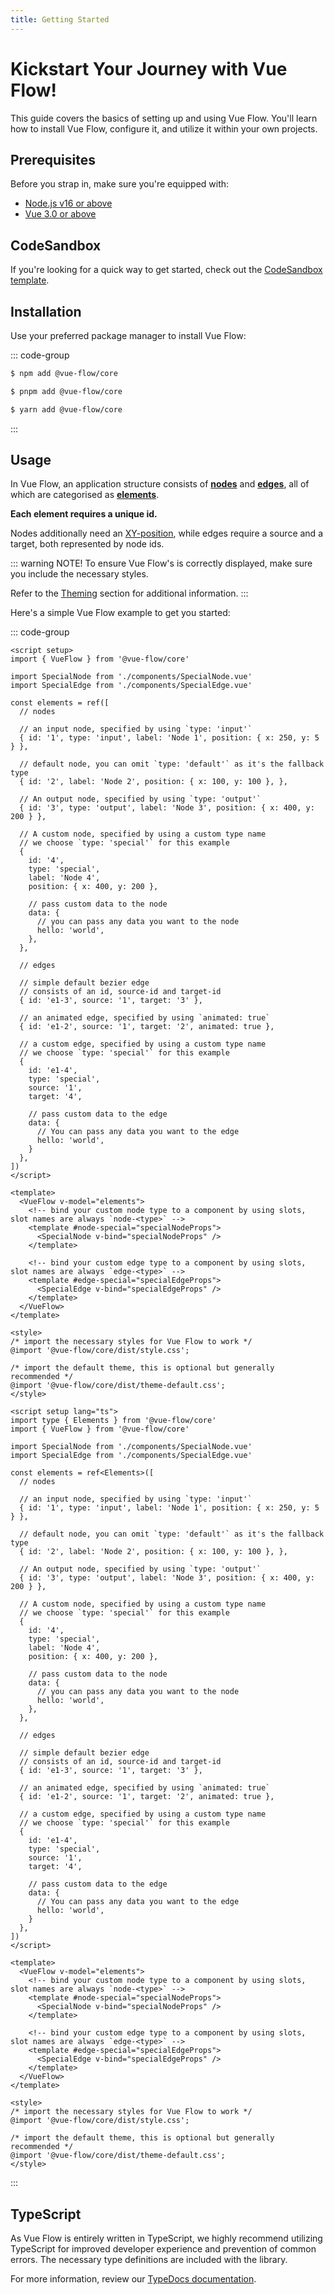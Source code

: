 ```yaml
---
title: Getting Started
---
```


<script setup>
import LogosJavascript from '~icons/logos/javascript';
import LogosTypescript from '~icons/logos/typescript-icon';
</script>

# Kickstart Your Journey with Vue Flow!

This guide covers the basics of setting up and using Vue Flow. You'll learn how to install Vue Flow, configure it, and
utilize it within your own projects.

## Prerequisites

Before you strap in, make sure you're equipped with:

- [Node.js v16 or above](https://nodejs.org/)
- [Vue 3.0 or above](https://vuejs.org/)

## CodeSandbox

If you're looking for a quick way to get started, check out the [CodeSandbox template](https://codesandbox.io/p/sandbox/vue-flow-basic-gfgro4).

## Installation

Use your preferred package manager to install Vue Flow:

::: code-group

```sh [npm]
$ npm add @vue-flow/core
```

```sh [pnpm]
$ pnpm add @vue-flow/core
```

```sh [yarn]
$ yarn add @vue-flow/core
```

:::

## Usage

In Vue Flow, an application structure consists of [**nodes**](/typedocs/interfaces/Node)
and [**edges**](/typedocs/types/Edge), all of which are categorised as [**elements**](/typedocs/types/Elements).

**Each element requires a unique id.**

Nodes additionally need an [XY-position](/typedocs/interfaces/XYPosition), while edges require a source and a
target, both represented by node ids.

::: warning NOTE!
To ensure Vue Flow's is correctly displayed, make sure you include the necessary styles.

Refer to the [Theming](/guide/theming) section for additional information.
:::

Here's a simple Vue Flow example to get you started:

::: code-group

```vue [<LogosJavascript />]
<script setup>
import { VueFlow } from '@vue-flow/core'

import SpecialNode from './components/SpecialNode.vue'
import SpecialEdge from './components/SpecialEdge.vue'

const elements = ref([
  // nodes

  // an input node, specified by using `type: 'input'`
  { id: '1', type: 'input', label: 'Node 1', position: { x: 250, y: 5 } },

  // default node, you can omit `type: 'default'` as it's the fallback type
  { id: '2', label: 'Node 2', position: { x: 100, y: 100 }, },

  // An output node, specified by using `type: 'output'`
  { id: '3', type: 'output', label: 'Node 3', position: { x: 400, y: 200 } },

  // A custom node, specified by using a custom type name
  // we choose `type: 'special'` for this example
  {
    id: '4',
    type: 'special',
    label: 'Node 4',
    position: { x: 400, y: 200 },

    // pass custom data to the node
    data: {
      // you can pass any data you want to the node
      hello: 'world',
    },
  },

  // edges

  // simple default bezier edge
  // consists of an id, source-id and target-id
  { id: 'e1-3', source: '1', target: '3' },

  // an animated edge, specified by using `animated: true`
  { id: 'e1-2', source: '1', target: '2', animated: true },

  // a custom edge, specified by using a custom type name
  // we choose `type: 'special'` for this example
  {
    id: 'e1-4',
    type: 'special',
    source: '1',
    target: '4',

    // pass custom data to the edge
    data: {
      // You can pass any data you want to the edge       
      hello: 'world',
    }
  },
])
</script>

<template>
  <VueFlow v-model="elements">
    <!-- bind your custom node type to a component by using slots, slot names are always `node-<type>` -->
    <template #node-special="specialNodeProps">
      <SpecialNode v-bind="specialNodeProps" />
    </template>

    <!-- bind your custom edge type to a component by using slots, slot names are always `edge-<type>` -->
    <template #edge-special="specialEdgeProps">
      <SpecialEdge v-bind="specialEdgeProps" />
    </template>
  </VueFlow>
</template>

<style>
/* import the necessary styles for Vue Flow to work */
@import '@vue-flow/core/dist/style.css';

/* import the default theme, this is optional but generally recommended */
@import '@vue-flow/core/dist/theme-default.css';
</style>
```

```vue [<LogosTypescript />]
<script setup lang="ts">
import type { Elements } from '@vue-flow/core'  
import { VueFlow } from '@vue-flow/core'

import SpecialNode from './components/SpecialNode.vue'
import SpecialEdge from './components/SpecialEdge.vue'

const elements = ref<Elements>([
  // nodes
    
  // an input node, specified by using `type: 'input'`
  { id: '1', type: 'input', label: 'Node 1', position: { x: 250, y: 5 } },

  // default node, you can omit `type: 'default'` as it's the fallback type
  { id: '2', label: 'Node 2', position: { x: 100, y: 100 }, },

  // An output node, specified by using `type: 'output'`
  { id: '3', type: 'output', label: 'Node 3', position: { x: 400, y: 200 } },
    
  // A custom node, specified by using a custom type name
  // we choose `type: 'special'` for this example
  { 
    id: '4', 
    type: 'special', 
    label: 'Node 4', 
    position: { x: 400, y: 200 },

    // pass custom data to the node
    data: {
      // you can pass any data you want to the node
      hello: 'world',
    },
  },  

  // edges
    
  // simple default bezier edge
  // consists of an id, source-id and target-id
  { id: 'e1-3', source: '1', target: '3' },

  // an animated edge, specified by using `animated: true`
  { id: 'e1-2', source: '1', target: '2', animated: true },
    
  // a custom edge, specified by using a custom type name
  // we choose `type: 'special'` for this example
  { 
    id: 'e1-4', 
    type: 'special', 
    source: '1', 
    target: '4',
    
    // pass custom data to the edge
    data: {
      // You can pass any data you want to the edge       
      hello: 'world',
    }
  },
])
</script>

<template>
  <VueFlow v-model="elements">
    <!-- bind your custom node type to a component by using slots, slot names are always `node-<type>` -->
    <template #node-special="specialNodeProps">
      <SpecialNode v-bind="specialNodeProps" />
    </template>

    <!-- bind your custom edge type to a component by using slots, slot names are always `edge-<type>` -->
    <template #edge-special="specialEdgeProps">
      <SpecialEdge v-bind="specialEdgeProps" />
    </template>
  </VueFlow>
</template>

<style>
/* import the necessary styles for Vue Flow to work */
@import '@vue-flow/core/dist/style.css';

/* import the default theme, this is optional but generally recommended */
@import '@vue-flow/core/dist/theme-default.css';
</style>
```

:::

## TypeScript

As Vue Flow is entirely written in TypeScript, we highly recommend utilizing TypeScript for improved developer
experience and prevention of common errors.
The necessary type definitions are included with the library.

For more information, review our [TypeDocs documentation](/typedocs/).
